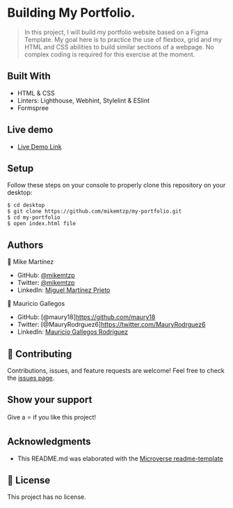 # Building My Portfolio.

> In this project, I will build my portfolio website based on a Figma Template. My goal here is to practice the use of flexbox, grid and my HTML and CSS abilities to build similar sections of a webpage. No complex coding is required for this exercise at the moment.

## Built With

- HTML & CSS
- Linters: Lighthouse, Webhint, Stylelint & ESlint
- Formspree

## Live demo
- [Live Demo Link](https://mikemtzp.github.io/my-portfolio/)

## Setup

Follow these steps on your console to properly clone this repository on your desktop:

```
$ cd desktop
$ git clone https://github.com/mikemtzp/my-portfolio.git
$ cd my-portfolio
$ open index.html file
```

## Authors

👤 Mike Martínez

- GitHub: [@mikemtzp](https://github.com/mikemtzp)
- Twitter: [@mikemtzp](https://twitter.com/mikemtzp)
- LinkedIn: [Miguel Martínez Prieto](https://www.linkedin.com/in/miguel-mart%C3%ADnez-prieto-a42406166/)

👤 Mauricio Gallegos

- GitHub: [@maury18]https://github.com/maury18
- Twitter: [@MauryRodrguez6]https://twitter.com/MauryRodrguez6
- LinkedIn: [Mauricio Gallegos Rodríguez](https://www.linkedin.com/in/mauricio-gallegos-rodr%C3%ADguez-380a96183/)

## 🤝 Contributing

Contributions, issues, and feature requests are welcome!
Feel free to check the [issues page](https://github.com/mikemtzp/my-portfolio/issues).

## Show your support

Give a ⭐️ if you like this project!

## Acknowledgments

- This README.md was elaborated with the [Microverse readme-template](https://github.com/microverseinc/readme-template)

## 📝 License

This project has no license.
